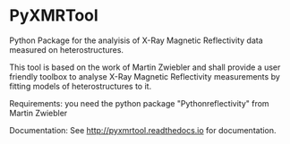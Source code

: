 # PyXMRTool
Python Package for the analyisis of X-Ray Magnetic Reflectivity data measured on heterostructures.

This tool is based on the work of Martin Zwiebler and shall provide a user friendly toolbox to analyse X-Ray Magnetic Reflectivity measurements by fitting models of heterostructures to it.

Requirements: you need the python package  "Pythonreflectivity" from Martin Zwiebler

Documentation: See http://pyxmrtool.readthedocs.io for documentation.

